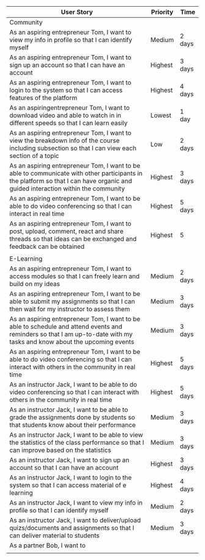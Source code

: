 <!-- P1 means most priority, P5 means least priority.
-->
| User Story |Priority| Time |
| ---------- | -------- |-------- |
| Community |
| As an aspiring entrepreneur Tom, I want to view my info in profile so that I can identify myself | Medium| 2 days |
| As an aspiring entrepreneur Tom, I want to sign up an account so that I can have an account| Highest | 3 days |
| As an aspiring entrepreneur Tom, I want to login to the system so that I can access features of the platform| Highest | 4 days |
| As an aspiringentrepreneur Tom, I want to download video and able to watch in in different speeds so that I can learn easily| Lowest | 1 day|
| As an aspiring entrepreneur Tom, I want to view the breakdown info of the course including subsection so that I can view each section of a topic| Low | 2 days |
| As an aspiring entrepreneur Tom, I want to be able to communicate with other participants in the platform so that I can have organic and guided interaction within the community | Highest | 3 days| 
| As an aspiring entrepreneur Tom, I want to be able to do video conferencing so that I can interact in real time | Highest | 5 days |
| As an aspiring entrepreneur Tom, I want to post, upload, comment, react and share threads so that ideas can be exchanged and feedback can be obtained | Highest | 5 |
|            |
| E-Learning |
| As an aspiring entrepreneur Tom, I want to access modules so that I can freely learn and build on my ideas | Medium | 2 days |
| As an aspiring entrepreneur Tom, I want to be able to submit my assignments so that I can then wait for my instructor to assess them | Medium | 3 days |
| As an aspiring entrepreneur Tom, I want to be able to schedule and attend events and reminders so that I am up-to-date with my tasks and know about the upcoming events | Medium | 3 days
| As an aspiring entrepreneur Tom, I want to be able to do video conferencing so that I can interact with others in the community in real time | Highest | 5 days |
| As an instructor Jack, I want to be able to do video conferencing so that I can interact with others in the community in real time | Highest | 5 days |
| As an instructor Jack, I want to be able to grade the assignments done by students so that students know about their performance | Medium | 3 days |
| As an instructor Jack, I want to be able to view the statistics of the class performance so that I can improve based on the statistics | Medium | 3 days |
| As an instructor Jack, I want to sign up an account so that I can have an account| Highest | 3 days |
| As an instructor Jack, I want to login to the system so that I can access material of e learning| Highest | 4 days |
| As an instructor Jack, I want to view my info in profile so that I can identify myself | Medium| 2 days |
| As an instructor Jack, I want to deliver/upload quizs/documents and assignments so that I can deliver material to students| Medium | 3 days|
| As a partner Bob, I want to 
||


